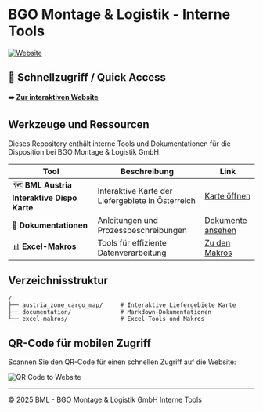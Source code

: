 # BGO Montage & Logistik - Interne Tools

[![Website](https://img.shields.io/badge/Website-Visit%20Now-blue?style=for-the-badge&logo=github)](https://bmlzeller.github.io/bgo_montage_und_logistik/)

## 🚀 Schnellzugriff / Quick Access

**➡️ [Zur interaktiven Website](https://bmlzeller.github.io/bgo_montage_und_logistik/)**

## Werkzeuge und Ressourcen

Dieses Repository enthält interne Tools und Dokumentationen für die Disposition bei BGO Montage & Logistik GmbH.

| Tool | Beschreibung | Link |
|------|-------------|------|
| 🗺️ **BML Austria Interaktive Dispo Karte** | Interaktive Karte der Liefergebiete in Österreich | [Karte öffnen](https://bmlzeller.github.io/bgo_montage_und_logistik/austria_zone_cargo_map/index.html) |
| 📝 **Dokumentationen** | Anleitungen und Prozessbeschreibungen | [Dokumente ansehen](https://bmlzeller.github.io/bgo_montage_und_logistik/documentation.html) |
| 📊 **Excel-Makros** | Tools für effiziente Datenverarbeitung | [Zu den Makros](https://github.com/BMLZellEr/bgo_montage_und_logistik/tree/main/excel-makros) |

## Verzeichnisstruktur

```
/
├── austria_zone_cargo_map/     # Interaktive Liefergebiete Karte
├── documentation/              # Markdown-Dokumentationen
└── excel-makros/               # Excel-Tools und Makros
```

## QR-Code für mobilen Zugriff

Scannen Sie den QR-Code für einen schnellen Zugriff auf die Website:

![QR Code to Website](https://api.qrserver.com/v1/create-qr-code/?size=150x150&data=https://bmlzeller.github.io/bgo_montage_und_logistik/)

---

© 2025 BML - BGO Montage & Logistik GmbH Interne Tools

